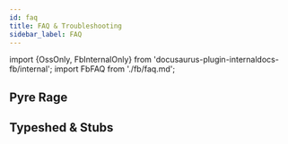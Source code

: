 ```yaml
---
id: faq
title: FAQ & Troubleshooting
sidebar_label: FAQ
---
```

import {OssOnly, FbInternalOnly} from 'docusaurus-plugin-internaldocs-fb/internal';
import FbFAQ from './fb/faq.md';

<FbInternalOnly>

<FbFAQ />

</FbInternalOnly>

<OssOnly>

<!-- TODO(T132521708) OSS-specific docs -->

</OssOnly>

<!-- TODO(T132521708) OSS/Internal agnostic docs. ie., https://mypy.readthedocs.io/en/stable/faq.html  -->

## Pyre Rage

<!-- TODO(T132521708) -->

## Typeshed & Stubs

<!-- TODO(T132521708) -->
